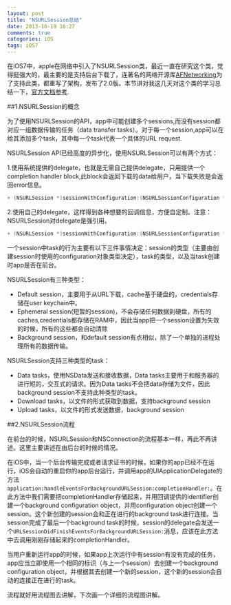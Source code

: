 ```yaml
---
layout: post
title: "NSURLSession总结"
date: 2013-10-19 16:27
comments: true
categories: iOS 
tags: iOS7
---
```

在iOS7中，apple在网络中引入了NSURLSession类，最近一直在研究这个类，觉得挺强大的，最主要的是支持后台下载了，连著名的网络开源库[AFNetworking](https://github.com/AFNetworking/AFNetworking)为了支持此类，都重写了架构，发布了2.0版。本节讲对我这几天对这个类的学习总结一下，[官方文档参考](https://developer.apple.com/library/ios/documentation/Cocoa/Conceptual/URLLoadingSystem/Tasks/UsingNSURLConnection.html).
<!--more-->
##1.NSURLSession的概念

为了使用NSURLSession的API，app中可能创建多个sessions,而没有session都对应一组数据传输的任务（data transfer tasks）。对于每一个session,app可以在给其添加多个task，其中每一个task代表一个具体的URL request.

NSURLSession API已经高度的异步化，使用NSURLSession可以有两个方式：

1.使用系统提供的delegate，也就是无需自己提供delegate，只用提供一个completion handler block,此block会返回下载的data给用户，当下载失败是会返回error信息。 
``` objective-c
+ (NSURLSession *)sessionWithConfiguration:(NSURLSessionConfiguration *)configuration
```
2.使用自己的delegate，这样得到各种想要的回调信息，方便自定制。注意：NSURLSession对delegate是强引用。
``` objective-c
+ (NSURLSession *)sessionWithConfiguration:(NSURLSessionConfiguration *)configuration delegate:(id<NSURLSessionDelegate>)delegate delegateQueue:(NSOperationQueue *)queue
```

一个session中task的行为主要有以下三件事情决定：session的类型（主要由创建session时使用的configuration对象类型决定），task的类型，以及当task创建时app是否在前台。

NSURLSession有三种类型：

* Default session，主要用于从URL下载，cache基于硬盘的，credentials存储在user keychain中。
* Ephemeral session(短暂的session)，不会存储任何数据到硬盘，所有的caches,credentials都存储在RAM中，因此当app把一个session设置为失效的时候，所有的这些都会自动清除
* Background session，和default session有点相似，除了一个单独的进程处理所有的数据传输。

NSURLSession支持三种类型的task：

* Data tasks，使用NSData发送和接收数据，Data tasks主要用于和服务器的进行短的，交互式的请求。因为Data tasks不会把data存储为文件，因此background session不支持此种类型的task。
* Download tasks，以文件的形式获取到数据，支持background session
* Upload tasks，以文件的形式发送数据，background session


##2.NSURLSession流程

在前台的时候，NSURLSession和NSConnection的流程基本一样，再此不再讲述。这里主要讲述在由后台的时候的情况。

在iOS中，当一个后台传输完成或者请求证书的时候，如果你的app已经不在运行，iOS会自动的重启你的app后台运行，并调用app的UIApplicationDelegate的方法`application:handleEventsForBackgroundURLSession:completionHandler:`。在此方法中我们需要把completionHandler存储起来，并用回调提供的identifier创建一个background configuration object，并用configuration object创建一个session。这个新创建的session会和正在进行的background task进行连接。当session完成了最后一个background task的时候，session的delegate会发送一个` URLSessionDidFinishEventsForBackgroundURLSession: `消息，应该在此方法中去调用刚刚存储起来的completionHandler。

当用户重新运行app的时候，如果app上次运行中有session有没有完成的任务，app应当立即使用一个相同的标识（与上一个session）去创建一个background configuration object，并根据其去创建一个新的session，这个新的session会自动的连接正在进行的task。

流程就好用流程图去讲解，下次画一个详细的流程图讲解。


